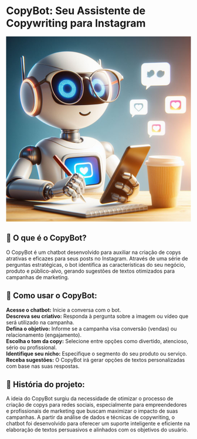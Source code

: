 # CopyBot: Seu Assistente de Copywriting para Instagram
<p align="center">
  <img src="_e6c9630f-dcc9-40af-8324-de96330a7539.jpeg" />
</p>

## 🤖 O que é o CopyBot?
O CopyBot é um chatbot desenvolvido para auxiliar na criação de copys atrativas e eficazes para seus posts no Instagram. Através de uma série de perguntas estratégicas, o bot identifica as características do seu negócio, produto e público-alvo, gerando sugestões de textos otimizados para campanhas de marketing.
## 🚀 Como usar o CopyBot:
**Acesse o chatbot:** Inicie a conversa com o bot.<br>
**Descreva seu criativo:** Responda à pergunta sobre a imagem ou vídeo que será utilizado na campanha.<br>
**Defina o objetivo:** Informe se a campanha visa conversão (vendas) ou relacionamento (engajamento).<br>
**Escolha o tom da copy:** Selecione entre opções como divertido, atencioso, sério ou profissional.<br>
**Identifique seu nicho:** Especifique o segmento do seu produto ou serviço.<br>
**Receba sugestões:** O CopyBot irá gerar opções de textos personalizadas com base nas suas respostas.<br>
## 🌟 História do projeto:
A ideia do CopyBot surgiu da necessidade de otimizar o processo de criação de copys para redes sociais, especialmente para empreendedores e profissionais de marketing que buscam maximizar o impacto de suas campanhas. A partir da análise de dados e técnicas de copywriting, o chatbot foi desenvolvido para oferecer um suporte inteligente e eficiente na elaboração de textos persuasivos e alinhados com os objetivos do usuário.
